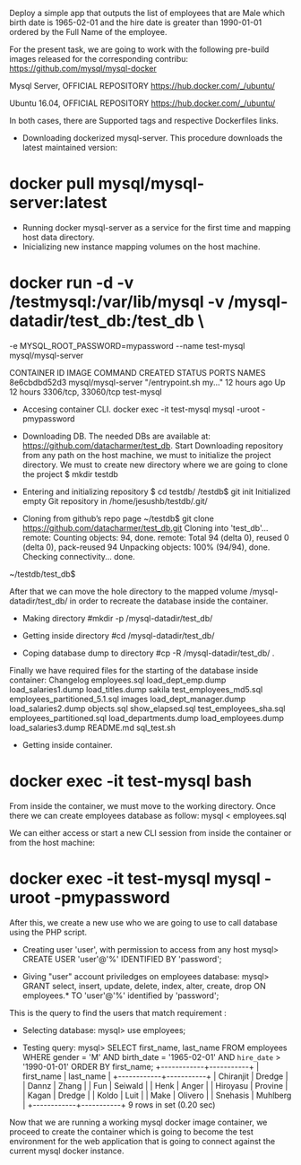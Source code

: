 
Deploy a simple app that outputs the list of employees that are Male which birth date is 1965-02-01 and the hire date is greater than 1990-01-01 ordered by the Full Name of the employee.

For the present task, we are going to work with the following pre-build images released for the corresponding contribu:   https://github.com/mysql/mysql-docker 

Mysql Server, OFFICIAL REPOSITORY
https://hub.docker.com/_/ubuntu/

Ubuntu 16.04, OFFICIAL REPOSITORY
https://hub.docker.com/_/ubuntu/

In both cases, there are Supported tags and respective Dockerfiles links. 

- Downloading dockerized mysql-server.
This procedure downloads the latest maintained version:
# docker pull mysql/mysql-server:latest

- Running docker mysql-server as a service for the first time and mapping host data directory. 
- Inicializing new instance mapping volumes on the host machine.
# docker run -d -v /testmysql:/var/lib/mysql -v /mysql-datadir/test_db:/test_db \
-e MYSQL_ROOT_PASSWORD=mypassword --name test-mysql mysql/mysql-server


CONTAINER ID        IMAGE                          COMMAND                  CREATED             STATUS              PORTS                         NAMES
8e6cbdbd52d3        mysql/mysql-server             "/entrypoint.sh my..."   12 hours ago        Up 12 hours         3306/tcp, 33060/tcp           test-mysql

- Accesing container CLI. 
docker exec -it test-mysql mysql -uroot -pmypassword

- Downloading DB.
The needed DBs are available at: https://github.com/datacharmer/test_db. 
Start Downloading repository from any path on the host machine, we must to initialize the project directory. We must to create new directory where we are going to clone the project 
$ mkdir testdb

- Entering and initializing repository
$ cd testdb/
/testdb$ git init 
Initialized empty Git repository in /home/jesushb/testdb/.git/

- Cloning from github’s repo page
~/testdb$ git clone https://github.com/datacharmer/test_db.git
Cloning into 'test_db'...
remote: Counting objects: 94, done.
remote: Total 94 (delta 0), reused 0 (delta 0), pack-reused 94
Unpacking objects: 100% (94/94), done.
Checking connectivity... done.

~/testdb/test_db$ 

After that we can move the hole directory to the mapped volume /mysql-datadir/test_db/ in order to recreate the database inside the container.

- Making directory
#mkdir -p /mysql-datadir/test_db/

- Getting inside directory
#cd /mysql-datadir/test_db/

- Coping database dump to directory
#cp -R /mysql-datadir/test_db/ .

Finally we have required files for the starting of the database inside container:
Changelog                      employees.sql          load_dept_emp.dump      load_salaries1.dump  load_titles.dump  sakila            test_employees_md5.sql
employees_partitioned_5.1.sql  images                 load_dept_manager.dump  load_salaries2.dump  objects.sql       show_elapsed.sql  test_employees_sha.sql
employees_partitioned.sql      load_departments.dump  load_employees.dump     load_salaries3.dump  README.md         sql_test.sh

- Getting inside container.
# docker exec -it test-mysql bash

From inside the container, we must move to the working directory. Once there we can create employees database as follow:
mysql < employees.sql

We can either access or start a new CLI session from inside the container or from the host machine:
# docker exec -it test-mysql mysql -uroot -pmypassword

After this, we create a new use who we are going to use to call database using the PHP script.

- Creating user 'user', with permission to access from any host
mysql> CREATE USER 'user'@'%' IDENTIFIED BY 'password';

- Giving "user"  account priviledges on employees database:
mysql> GRANT select, insert, update, delete, index, alter, create, drop ON employees.* TO 'user'@'%' identified by 'password';

This is the query to find the users that match requirement :
- Selecting database:
mysql> use employees;

- Testing query:
mysql> SELECT first_name,
		       last_name 
		FROM   employees 
		WHERE  gender = 'M' 
       		   AND birth_date = '1965-02-01' 
       		   AND `hire_date` > '1990-01-01' 
		ORDER  BY first_name; 
+------------+-----------+
| first_name | last_name |
+------------+-----------+
| Chiranjit  | Dredge    |
| Dannz      | Zhang     |
| Fun        | Seiwald   |
| Henk       | Anger     |
| Hiroyasu   | Provine   |
| Kagan      | Dredge    |
| Koldo      | Luit      |
| Make       | Olivero   |
| Snehasis   | Muhlberg  |
+------------+-----------+
9 rows in set (0.20 sec)


Now that we are running a working mysql docker image container, we proceed to create the container which is going to become the test environment for the web application that is going to connect against the current mysql docker instance.

